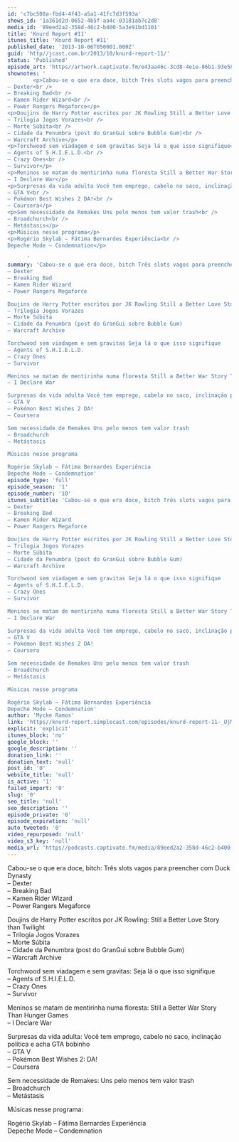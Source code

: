 ```yaml
---
id: 'c7bc508a-fbd4-4f43-a5a1-41fc7d3f593a'
shows_id: '1a361d2d-0652-4b5f-aa4c-03181ab7c2d8'
media_id: '89eed2a2-358d-46c2-b400-5a3e91bd1101'
title: 'Knurd Report #11'
itunes_title: 'Knurd Report #11'
published_date: '2013-10-06T050001.000Z'
guid: 'http//jcast.com.br/2013/10/knurd-report-11/'
status: 'Published'
episode_art: 'https//artwork.captivate.fm/e43aa46c-3cd8-4e1e-86b1-93e5863c4080/1000-itunes-1582315387.jpg'
shownotes: '
        <p>Cabou-se o que era doce, bitch Três slots vagos para preencher com Duck Dynasty<br />
– Dexter<br />
– Breaking Bad<br />
– Kamen Rider Wizard<br />
– Power Rangers Megaforce</p>
<p>Doujins de Harry Potter escritos por JK Rowling Still a Better Love Story than Twilight<br />
– Trilogia Jogos Vorazes<br />
– Morte Súbita<br />
– Cidade da Penumbra (post do GranGui sobre Bubble Gum)<br />
– Warcraft Archive</p>
<p>Torchwood sem viadagem e sem gravitas Seja lá o que isso signifique<br />
– Agents of S.H.I.E.L.D.<br />
– Crazy Ones<br />
– Survivor</p>
<p>Meninos se matam de mentirinha numa floresta Still a Better War Story Than Hunger Games<br />
– I Declare War</p>
<p>Surpresas da vida adulta Você tem emprego, cabelo no saco, inclinação política e acha GTA bobinho<br />
– GTA V<br />
– Pokémon Best Wishes 2 DA!<br />
– Coursera</p>
<p>Sem necessidade de Remakes Uns pelo menos tem valor trash<br />
– Broadchurch<br />
– Metástasis</p>
<p>Músicas nesse programa</p>
<p>Rogério Skylab – Fátima Bernardes Experiência<br />
Depeche Mode – Condemnation</p>

      '
summary: 'Cabou-se o que era doce, bitch Três slots vagos para preencher com Duck Dynasty
– Dexter
– Breaking Bad
– Kamen Rider Wizard
– Power Rangers Megaforce

Doujins de Harry Potter escritos por JK Rowling Still a Better Love Story than Twilight
– Trilogia Jogos Vorazes
– Morte Súbita
– Cidade da Penumbra (post do GranGui sobre Bubble Gum)
– Warcraft Archive

Torchwood sem viadagem e sem gravitas Seja lá o que isso signifique
– Agents of S.H.I.E.L.D.
– Crazy Ones
– Survivor

Meninos se matam de mentirinha numa floresta Still a Better War Story Than Hunger Games
– I Declare War

Surpresas da vida adulta Você tem emprego, cabelo no saco, inclinação política e acha GTA bobinho
– GTA V
– Pokémon Best Wishes 2 DA!
– Coursera

Sem necessidade de Remakes Uns pelo menos tem valor trash
– Broadchurch
– Metástasis

Músicas nesse programa

Rogério Skylab – Fátima Bernardes Experiência
Depeche Mode – Condemnation'
episode_type: 'full'
episode_season: '1'
episode_number: '10'
itunes_subtitle: 'Cabou-se o que era doce, bitch Três slots vagos para preencher com Duck Dynasty
– Dexter
– Breaking Bad
– Kamen Rider Wizard
– Power Rangers Megaforce

Doujins de Harry Potter escritos por JK Rowling Still a Better Love Story than Twilight
– Trilogia Jogos Vorazes
– Morte Súbita
– Cidade da Penumbra (post do GranGui sobre Bubble Gum)
– Warcraft Archive

Torchwood sem viadagem e sem gravitas Seja lá o que isso signifique
– Agents of S.H.I.E.L.D.
– Crazy Ones
– Survivor

Meninos se matam de mentirinha numa floresta Still a Better War Story Than Hunger Games
– I Declare War

Surpresas da vida adulta Você tem emprego, cabelo no saco, inclinação política e acha GTA bobinho
– GTA V
– Pokémon Best Wishes 2 DA!
– Coursera

Sem necessidade de Remakes Uns pelo menos tem valor trash
– Broadchurch
– Metástasis

Músicas nesse programa

Rogério Skylab – Fátima Bernardes Experiência
Depeche Mode – Condemnation'
author: 'Mycke Ramos'
link: 'https//knurd-report.simplecast.com/episodes/knurd-report-11-_UjM6_dl'
explicit: 'explicit'
itunes_block: 'no'
google_block: ''
google_description: ''
donation_link: ''
donation_text: 'null'
post_id: '0'
website_title: 'null'
is_active: '1'
failed_import: '0'
slug: '0'
seo_title: 'null'
seo_description: ''
episode_private: '0'
episode_expiration: 'null'
auto_tweeted: '0'
video_repurposed: 'null'
video_s3_key: 'null'
media_url: 'https//podcasts.captivate.fm/media/89eed2a2-358d-46c2-b400-5a3e91bd1101/hipcast-12771-u-391515-s-1-audio_tc.mp3'
---
```

Cabou-se o que era doce, bitch: Três slots vagos para preencher com Duck Dynasty  
– Dexter  
– Breaking Bad  
– Kamen Rider Wizard  
– Power Rangers Megaforce

Doujins de Harry Potter escritos por JK Rowling: Still a Better Love Story than Twilight  
– Trilogia Jogos Vorazes  
– Morte Súbita  
– Cidade da Penumbra (post do GranGui sobre Bubble Gum)  
– Warcraft Archive

Torchwood sem viadagem e sem gravitas: Seja lá o que isso signifique  
– Agents of S.H.I.E.L.D.  
– Crazy Ones  
– Survivor

Meninos se matam de mentirinha numa floresta: Still a Better War Story Than Hunger Games  
– I Declare War

Surpresas da vida adulta: Você tem emprego, cabelo no saco, inclinação política e acha GTA bobinho  
– GTA V  
– Pokémon Best Wishes 2: DA!  
– Coursera

Sem necessidade de Remakes: Uns pelo menos tem valor trash  
– Broadchurch  
– Metástasis

Músicas nesse programa:

Rogério Skylab – Fátima Bernardes Experiência  
Depeche Mode – Condemnation